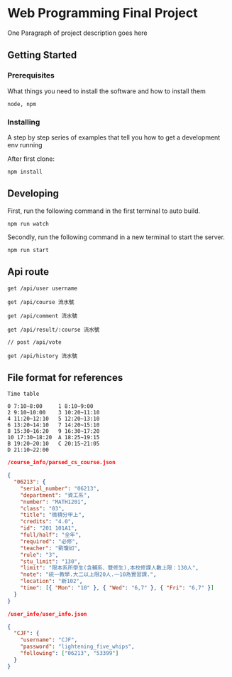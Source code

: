 # Web Programming Final Project

One Paragraph of project description goes here

## Getting Started

### Prerequisites

What things you need to install the software and how to install them

```
node, npm
```

### Installing

A step by step series of examples that tell you how to get a development env running

After first clone:

```
npm install
```

## Developing

First, run the following command in the first terminal to auto build.

```
npm run watch
```

Secondly, run the following command in a new terminal to start the server.

```
npm run start
```

## Api route

```
get /api/user username

get /api/course 流水號

get /api/comment 流水號

get /api/result/:course 流水號

// post /api/vote

get /api/history 流水號
```

## File format for references

```
Time table

0 7:10~8:00     1 8:10~9:00
2 9:10~10:00    3 10:20~11:10
4 11:20~12:10   5 12:20~13:10
6 13:20~14:10   7 14:20~15:10
8 15:30~16:20   9 16:30~17:20
10 17:30~18:20  A 18:25~19:15
B 19:20~20:10   C 20:15~21:05
D 21:10~22:00
```

```json
/course_info/parsed_cs_course.json

{
  "06213": {
    "serial_number": "06213",
    "department": "資工系",
    "number": "MATH1201",
    "class": "03",
    "title": "微積分甲上",
    "credits": "4.0",
    "id": "201 101A1",
    "full/half": "全年",
    "required": "必修",
    "teacher": "劉瓊如",
    "rule": "3",
    "stu_limit": "130",
    "limit": "限本系所學生(含輔系、雙修生),本校修課人數上限：130人",
    "note": "統一教學.大二以上限20人.一10為實習課.",
    "location": "新102",
    "time": [{ "Mon": "10" }, { "Wed": "6,7" }, { "Fri": "6,7" }]
  }
}
```

```json
/user_info/user_info.json

{
  "CJF": {
    "username": "CJF",
    "password": "lightening_five_whips",
    "following": ["06213", "53399"]
  }
}
```
